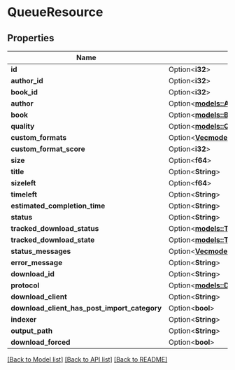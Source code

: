 # QueueResource

## Properties

Name | Type | Description | Notes
------------ | ------------- | ------------- | -------------
**id** | Option<**i32**> |  | [optional]
**author_id** | Option<**i32**> |  | [optional]
**book_id** | Option<**i32**> |  | [optional]
**author** | Option<[**models::AuthorResource**](AuthorResource.md)> |  | [optional]
**book** | Option<[**models::BookResource**](BookResource.md)> |  | [optional]
**quality** | Option<[**models::QualityModel**](QualityModel.md)> |  | [optional]
**custom_formats** | Option<[**Vec<models::CustomFormatResource>**](CustomFormatResource.md)> |  | [optional]
**custom_format_score** | Option<**i32**> |  | [optional]
**size** | Option<**f64**> |  | [optional]
**title** | Option<**String**> |  | [optional]
**sizeleft** | Option<**f64**> |  | [optional]
**timeleft** | Option<**String**> |  | [optional]
**estimated_completion_time** | Option<**String**> |  | [optional]
**status** | Option<**String**> |  | [optional]
**tracked_download_status** | Option<[**models::TrackedDownloadStatus**](TrackedDownloadStatus.md)> |  | [optional]
**tracked_download_state** | Option<[**models::TrackedDownloadState**](TrackedDownloadState.md)> |  | [optional]
**status_messages** | Option<[**Vec<models::TrackedDownloadStatusMessage>**](TrackedDownloadStatusMessage.md)> |  | [optional]
**error_message** | Option<**String**> |  | [optional]
**download_id** | Option<**String**> |  | [optional]
**protocol** | Option<[**models::DownloadProtocol**](DownloadProtocol.md)> |  | [optional]
**download_client** | Option<**String**> |  | [optional]
**download_client_has_post_import_category** | Option<**bool**> |  | [optional]
**indexer** | Option<**String**> |  | [optional]
**output_path** | Option<**String**> |  | [optional]
**download_forced** | Option<**bool**> |  | [optional]

[[Back to Model list]](../README.md#documentation-for-models) [[Back to API list]](../README.md#documentation-for-api-endpoints) [[Back to README]](../README.md)



